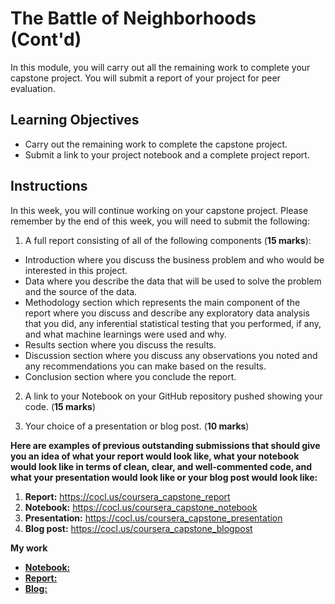 # The Battle of Neighborhoods (Cont'd)

In this module, you will carry out all the remaining work to complete your capstone project. You will submit a report of your project for peer evaluation.

## Learning Objectives
- Carry out the remaining work to complete the capstone project.
- Submit a link to your project notebook and a complete project report.

## Instructions

In this week, you will continue working on your capstone project. Please remember by the end of this week, you will need to submit the following:

1. A full report consisting of all of the following components (**15 marks**):

- Introduction where you discuss the business problem and who would be interested in this project.
- Data where you describe the data that will be used to solve the problem and the source of the data.
- Methodology section which represents the main component of the report where you discuss and describe any exploratory data analysis that you did, any inferential statistical testing that you performed, if any, and what machine learnings were used and why.
- Results section where you discuss the results.
- Discussion section where you discuss any observations you noted and any recommendations you can make based on the results.
- Conclusion section where you conclude the report.

2. A link to your Notebook on your GitHub repository pushed showing your code. (**15 marks**)

3. Your choice of a presentation or blog post. (**10 marks**)

**Here are examples of previous outstanding submissions that should give you an idea of what your report would look like, what your notebook would look like in terms of clean, clear, and well-commented code, and what your presentation would look like or your blog post would look like:**

1. **Report:** https://cocl.us/coursera_capstone_report
2. **Notebook:** https://cocl.us/coursera_capstone_notebook
3. **Presentation:** https://cocl.us/coursera_capstone_presentation
4. **Blog post:** https://cocl.us/coursera_capstone_blogpost

**My work**

- [**Notebook:**](https://github.com/ValdsteiN/IBM_Data_Science_certification_course/blob/main/9.Applied%20Data%20Science%20Capstone/Week%205%20-%20The%20Battle%20of%20Neighborhoods%20Pt.2/Capstone%20Project%20Final.ipynb)
- [**Report:**](https://github.com/ValdsteiN/IBM_Data_Science_certification_course/blob/main/9.Applied%20Data%20Science%20Capstone/Week%205%20-%20The%20Battle%20of%20Neighborhoods%20Pt.2/IBM%20Capstone%20Project%20Report%20Complete.pdf)
- [**Blog:**](https://www.linkedin.com/pulse/ibm-data-science-capstone-project-hunger-games-vladyslav-borysenko)